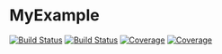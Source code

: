# MyExample

[![Build Status](https://travis-ci.com/Arpit-Babbar/MyExample.jl.svg?branch=master)](https://travis-ci.com/Arpit-Babbar/MyExample.jl)
[![Build Status](https://ci.appveyor.com/api/projects/status/github/Arpit-Babbar/MyExample.jl?svg=true)](https://ci.appveyor.com/project/Arpit-Babbar/MyExample-jl)
[![Coverage](https://codecov.io/gh/Arpit-Babbar/MyExample.jl/branch/master/graph/badge.svg)](https://codecov.io/gh/Arpit-Babbar/MyExample.jl)
[![Coverage](https://coveralls.io/repos/github/Arpit-Babbar/MyExample.jl/badge.svg?branch=master)](https://coveralls.io/github/Arpit-Babbar/MyExample.jl?branch=master)
